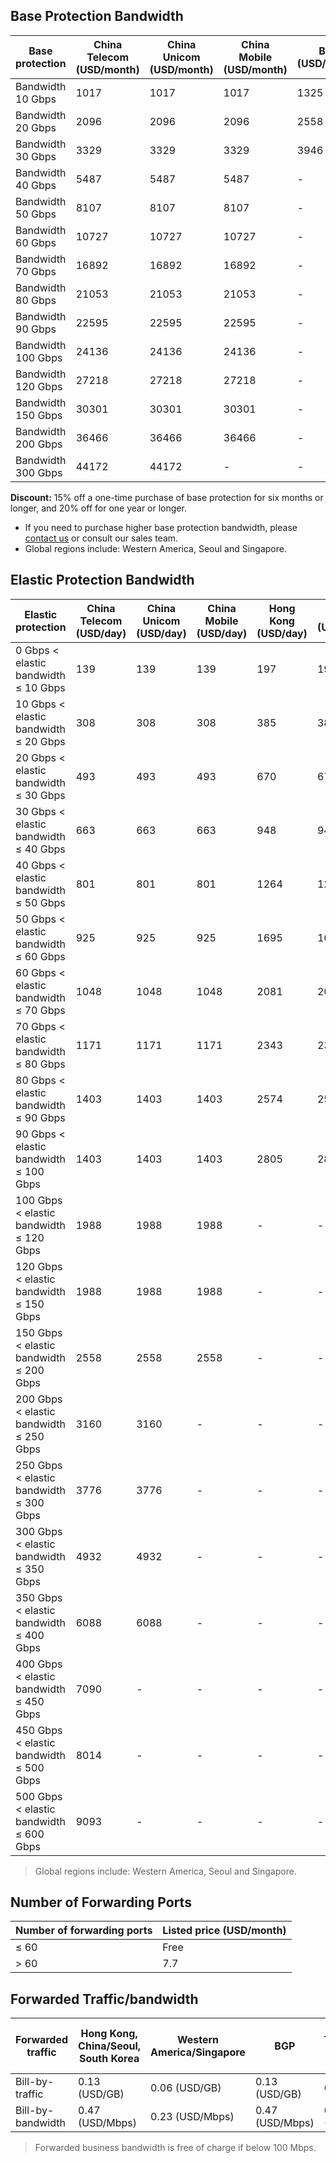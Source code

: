 ## Base Protection Bandwidth

| Base protection | China Telecom (USD/month) | China Unicom (USD/month) | China Mobile (USD/month) | BGP (USD/month) | Hong Kong, China (USD/month) | Global (USD/month) |
|---------|---------|---------|---------|---------|---------|---------|
| Bandwidth 10 Gbps | 1017 | 1017  | 1017  | 1325 | 2358  |2358 |
| Bandwidth 20 Gbps | 2096  | 2096 | 2096 | 2558  | 4161 |4161 |
| Bandwidth 30 Gbps | 3329  | 3329  | 3329 | 3946  | 6134  |6134  |
| Bandwidth 40 Gbps | 5487  | 5487  | 5487  |- | 7490 |7490 |
| Bandwidth 50 Gbps | 8107  | 8107  |8107  | -| 8631  |8631 |
| Bandwidth 60 Gbps | 10727  | 10727  | 10727  | - |-|-|
| Bandwidth 70 Gbps | 16892  | 16892 |16892 | - | -|-|
| Bandwidth 80 Gbps | 21053  | 21053  | 21053  |  - | - |- |
| Bandwidth 90 Gbps | 22595  | 22595  | 22595 |  - | - |- |
| Bandwidth 100 Gbps | 24136  | 24136  | 24136  |-| -|-|
| Bandwidth 120 Gbps | 27218  | 27218  | 27218  |  - | -|- |
| Bandwidth 150 Gbps| 30301  | 30301  | 30301  |-| - |- |
| Bandwidth 200 Gbps| 36466 | 36466  |36466  |-| -|- |
| Bandwidth 300 Gbps| 44172  | 44172  | - | -| - | - |


**Discount:** 15% off a one-time purchase of base protection for six months or longer, and 20% off for one year or longer.
>
- If you need to purchase higher base protection bandwidth, please [contact us](https://intl.cloud.tencent.com/support) or consult our sales team.
- Global regions include: Western America, Seoul and Singapore.

## Elastic Protection Bandwidth

| Elastic protection | China Telecom (USD/day) | China Unicom (USD/day) | China Mobile (USD/day) | Hong Kong (USD/day) | Global (USD/day) |
|---------|---------|---------|---------|---------|---------|
| 0 Gbps < elastic bandwidth ≤ 10 Gbps | 139  | 139  | 139 |197  | 197  | 
| 10 Gbps < elastic bandwidth ≤ 20 Gbps | 308  | 308 | 308|385 | 385 | 
| 20 Gbps < elastic bandwidth ≤ 30 Gbps | 493  | 493  | 493 | 670 | 670 | 
| 30 Gbps < elastic bandwidth ≤ 40 Gbps | 663  | 663  | 663 |948 |948 | 
| 40 Gbps < elastic bandwidth ≤ 50 Gbps | 801  | 801  | 801  |1264 | 1264 | 
| 50 Gbps < elastic bandwidth ≤ 60 Gbps | 925  | 925  | 925  |1695 | 1695 | 
| 60 Gbps < elastic bandwidth ≤ 70 Gbps | 1048  | 1048 | 1048|  2081 | 2081 | 
| 70 Gbps < elastic bandwidth ≤ 80 Gbps | 1171  | 1171  | 1171 | 2343 | 2343 | 
| 80 Gbps < elastic bandwidth ≤ 90 Gbps |1403  | 1403  | 1403| 2574 |2574 | 
| 90 Gbps < elastic bandwidth ≤ 100 Gbps | 1403  | 1403  |1403 |2805 |2805 |
| 100 Gbps < elastic bandwidth ≤ 120 Gbps | 1988  | 1988  | 1988|-  |  -| 
| 120 Gbps < elastic bandwidth ≤ 150 Gbps |1988  | 1988  | 1988 |- | - |
| 150 Gbps < elastic bandwidth ≤ 200 Gbps | 2558  | 2558  | 2558|- | - |
| 200 Gbps < elastic bandwidth ≤ 250 Gbps| 3160  | 3160| - |  - |  - | 
| 250 Gbps < elastic bandwidth ≤ 300 Gbps | 3776  | 3776 | - |  - |   - | 
| 300 Gbps < elastic bandwidth ≤ 350 Gbps | 4932  | 4932 |-|  - |  - | 
| 350 Gbps < elastic bandwidth ≤ 400 Gbps | 6088  | 6088 | -| - |  - | 
| 400 Gbps < elastic bandwidth ≤ 450 Gbps | 7090  | - | - |  - |  - | 
| 450 Gbps < elastic bandwidth ≤ 500 Gbps | 8014  | - | - | - |  - | 
| 500 Gbps < elastic bandwidth ≤ 600 Gbps | 9093  | - | - |- |  - | 
> Global regions include: Western America, Seoul and Singapore.

## Number of Forwarding Ports

| Number of forwarding ports | Listed price (USD/month) |
|---------------|------------------|
| ≤ 60 | Free |
| > 60 | 7.7 |

## Forwarded Traffic/bandwidth

| Forwarded traffic | Hong Kong, China/Seoul, South Korea | Western America/Singapore | BGP | China Telecom/China Unicom/China Mobile | 
|---------|---------|---------|---------|---------|
| Bill-by-traffic | 0.13 (USD/GB) | 0.06 (USD/GB) | 0.13 (USD/GB) | 0.06 (USD/GB) |
| Bill-by-bandwidth | 0.47 (USD/Mbps) | 0.23 (USD/Mbps) | 0.47 (USD/Mbps) |0.23 (USD/Mbps) | 
> Forwarded business bandwidth is free of charge if below 100 Mbps.
